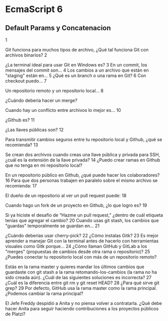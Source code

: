 # EcmaScript 6

## Default Params y Concatenacion






 1

 Git funciona para muchos tipos de archivo, ¿Qué tal funciona Git con archivos binarios?
 2

 ¿La terminal ideal para usar Git en Windows es?
 3
 En un commit, los mensajes del commit son...
 4
 Los cambios a un archivo que están en "staging" están en...
 5
 ¿Qué es un branch o una rama en Git?
 6
 Con checkout puedo...
 7

 Un repositorio remoto y un repositorio local…
 8

 ¿Cuándo debería hacer un merge?
 
 Cuando hay un conflicto entre archivos lo mejor es...
 10

 ¿Github es?
 11

 ¿Las llaves públicas son?
 12

 Para transmitir cambios seguros entre tu repositorio local y Github, ¿qué se recomienda?
 13

 Se crean dos archivos cuando creas una llave pública y privada para SSH, ¿cuál es la extensión de la llave privada?
 14
 ¿Puedo crear ramas en Github que no tenga en mi repositorio local?
 

 En un repositorio público en Github, ¿qué puede hacer los colaboradores?
 16
 Para que dos personas trabajen en paralelo sobre el mismo archivo se recomienda:
 17

 El dueño de un repositorio al ver un pull request puede:
 18

 Cuando hago un fork de un proyecto en Github, ¿lo que logro es?
 19

 Si ya hiciste el desafío de “Hazme un pull request,” ¿dentro de cuál etiqueta tenías que agregar el cambio?
 20
 Cuando usas git stash, los cambios que "guardas" temporalmente se guardan en...
 21

 ¿Cuándo deberías usar cherry-pick?
 22
 ¿Cómo instalas Gitk?
 23
 Es mejor aprender a manejar Git con la terminal antes de hacerlo con herramientas visuales como Gitk porque...
 24
 ¿Cómo llaman GitHub y GitLab a los "merges" (propuestas de cambios desde otra rama o repositorio)?
 25
 ¿Puedes conectar tu repositorio local con más de un repositorio remoto?
 

 Estás en la rama master y quieres mandar los últimos cambios que guardaste con git stash a la rama retomando-los-cambios (la rama no ha sido creada aún). ¿Cuál de las siguientes soluciones es incorrecta?
 27
 ¿Cuál es la diferencia entre git rm y git reset HEAD?
 28
 ¿Para qué sirve git grep?
 29
 Por defecto, GitHub usa la rama master como la rama principal. ¿Podemos cambiar la rama principal?
 

 El Jefe Freddy despidió a Anita y no piensa volver a contratarla. ¿Qué debe hacer Anita para seguir haciendo contribuciones a los proyectos públicos de Platzi?

